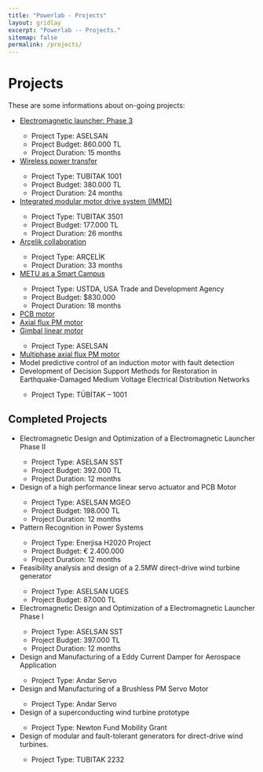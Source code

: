 ```yaml
---
title: "Powerlab - Projects"
layout: gridlay
excerpt: "Powerlab -- Projects."
sitemap: false
permalink: /projects/
---
```



# Projects
These are some informations about on-going projects:



<ul>
  <li><a href="https://odtu.github.io/_pages/railgun.html">Electromagnetic launcher: Phase 3</a></li>
  
  <ul>
  <li>Project Type: ASELSAN </li>
  <li>Project Budget: 860.000 TL </li>
  <li>Project Duration: 15 months </li>
  </ul>
  
  <li><a href="https://odtu.github.io/_pages/tubitak-1001-hakan.html">Wireless power transfer</a></li>
    <ul>
      <li>Project Type: TUBITAK 1001</li>
      <li>Project Budget: 380.000 TL</li>
      <li>Project Duration: 24 months</li>
    </ul>
    
   <li><a href="https://odtu.github.io/_pages/immd.html">Integrated modular motor drive system (IMMD)</a></li>
    <ul>
      <li>Project Type: TUBITAK 3501</li>
      <li>Project Budget: 177.000 TL</li>
      <li>Project Duration: 26 months</li>
    </ul>
  
  <li><a href="https://odtu.github.io/_pages/arcelik.html">Arçelik collaboration</a></li>
     <ul>
      <li>Project Type: ARÇELİK </li>
      <li>Project Duration: 33 months</li>
    </ul>
    
   <li><a href="https://odtu.github.io/_pages/smart_campus.html"> METU as a Smart Campus</a></li>
     <ul>
      <li>Project Type: USTDA, USA Trade and Development Agency </li>
      <li>Project Budget: $830.000</li>
      <li>Project Duration: 18 months </li>
   </ul>
   
  <li><a href="https://odtu.github.io/_pages/pcbmotor.html">PCB motor</a></li>
  
  <li><a href="https://odtu.github.io/_pages/AxialFPMMNFW.html">Axial flux PM motor</a></li>
  
  <li><a href="https://odtu.github.io/_pages/gimbal.html">Gimbal linear motor</a></li>
  <ul>
  <li>Project Type: ASELSAN </li>
  </ul>    
  <li><a href="https://odtu.github.io/_pages/multiphase.html">Multiphase axial flux PM motor</a></li>
  
  
  <li> Model predictive control of an induction motor with fault detection </li>
  

  <li> Development of Decision Support Methods for Restoration in Earthquake-Damaged Medium Voltage Electrical Distribution Networks</li>
  <ul>
  <li>Project Type: TÜBİTAK – 1001 </li>
  </ul>    
</ul>

## Completed Projects
<ul>
   <li> Electromagnetic Design and Optimization of a Electromagnetic Launcher Phase II</li>
   <ul>
      <li>Project Type: ASELSAN SST </li>
      <li>Project Budget: 392.000 TL</li>
      <li>Project Duration: 12 months </li>
  </ul>
  
  
  <li> Design of a high performance linear servo actuator and PCB Motor</li>
   <ul>
      <li>Project Type: ASELSAN MGEO </li>
      <li>Project Budget: 198.000 TL</li>
      <li>Project Duration: 12 months </li>
  </ul>
  <li> Pattern Recognition in Power Systems </li>
  <ul>
      <li>Project Type: Enerjisa H2020 Project </li>
      <li>Project Budget: € 2.400.000</li>
      <li>Project Duration: 12 months </li>
  </ul>
  
  <li> Feasibility analysis and design of a 2.5MW direct-drive wind turbine generator</li>
   <ul>
      <li>Project Type: ASELSAN UGES </li>
      <li>Project Budget: 87.000 TL</li>
  </ul>
  
   <li> Electromagnetic Design and Optimization of a Electromagnetic Launcher Phase I</li>
   <ul>
      <li>Project Type: ASELSAN SST </li>
      <li>Project Budget: 397.000 TL</li>
      <li>Project Duration: 12 months </li>
  </ul>
  
  <li> Design and Manufacturing of a Eddy Current Damper for Aerospace Application</li>
  <ul>
      <li>Project Type: Andar Servo </li>
  </ul>
  
   <li>Design and Manufacturing of a Brushless PM Servo Motor</li>
  <ul>
      <li>Project Type: Andar Servo </li>
  </ul>
  
   <li>Design of a superconducting wind turbine prototype</li>
  <ul>
      <li>Project Type: Newton Fund Mobility Grant </li>
  </ul>
  
  <li>Design of modular and fault-tolerant generators for direct-drive wind turbines.</li>
  <ul>
      <li>Project Type: TUBITAK 2232 </li>
  </ul>
  
</ul> 
